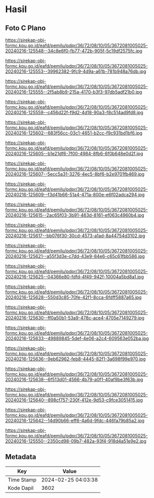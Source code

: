 # Hasil

## Foto C Plano

https://sirekap-obj-formc.kpu.go.id/eafd/pemilu/pdpr/36/72/08/10/05/3672081005025-20240216-125548--34c8e6f0-fb77-472b-905f-5c19df2575fc.jpg

https://sirekap-obj-formc.kpu.go.id/eafd/pemilu/pdpr/36/72/08/10/05/3672081005025-20240216-125553--39962382-9fc9-4d9a-a61b-781b948a76db.jpg

https://sirekap-obj-formc.kpu.go.id/eafd/pemilu/pdpr/36/72/08/10/05/3672081005025-20240216-125555--2f5ab8b9-215a-4170-b3f3-97db5adf21b0.jpg

https://sirekap-obj-formc.kpu.go.id/eafd/pemilu/pdpr/36/72/08/10/05/3672081005025-20240216-125559--c456d22f-f9d2-4d18-90a3-f8c514ad9fd8.jpg

https://sirekap-obj-formc.kpu.go.id/eafd/pemilu/pdpr/36/72/08/10/05/3672081005025-20240216-125602--683f56cc-03c1-4651-b2cc-f9c931bd1bf6.jpg

https://sirekap-obj-formc.kpu.go.id/eafd/pemilu/pdpr/36/72/08/10/05/3672081005025-20240216-125605--b1e21df6-7f00-4984-8fb6-6f0b648e0d2f.jpg

https://sirekap-obj-formc.kpu.go.id/eafd/pemilu/pdpr/36/72/08/10/05/3672081005025-20240216-125607--5ecc5a31-3276-4ec5-8bf6-b2e9701fb469.jpg

https://sirekap-obj-formc.kpu.go.id/eafd/pemilu/pdpr/36/72/08/10/05/3672081005025-20240216-125609--f3d41b66-51a4-471a-800e-e6f02adca294.jpg

https://sirekap-obj-formc.kpu.go.id/eafd/pemilu/pdpr/36/72/08/10/05/3672081005025-20240216-125615--2ac65f03-3b91-463d-8161-ef063c4960b4.jpg

https://sirekap-obj-formc.kpu.go.id/eafd/pemilu/pdpr/36/72/08/10/05/3672081005025-20240216-125617--bb076f30-30cd-4573-a1ad-8a44754d3102.jpg

https://sirekap-obj-formc.kpu.go.id/eafd/pemilu/pdpr/36/72/08/10/05/3672081005025-20240216-125621--a55f3d3e-c7dd-43e9-84e6-c65c61fbb586.jpg

https://sirekap-obj-formc.kpu.go.id/eafd/pemilu/pdpr/36/72/08/10/05/3672081005025-20240216-125625--04366e80-fdfd-4f49-942f-10004a5bd8a1.jpg

https://sirekap-obj-formc.kpu.go.id/eafd/pemilu/pdpr/36/72/08/10/05/3672081005025-20240216-125628--550d3c85-70fe-42f1-8cca-6fdff5887a65.jpg

https://sirekap-obj-formc.kpu.go.id/eafd/pemilu/pdpr/36/72/08/10/05/3672081005025-20240216-125630--ff0a50b1-53a9-478c-ace4-4705e7149279.jpg

https://sirekap-obj-formc.kpu.go.id/eafd/pemilu/pdpr/36/72/08/10/05/3672081005025-20240216-125633--49889845-5def-4e06-a2c4-609563e052ba.jpg

https://sirekap-obj-formc.kpu.go.id/eafd/pemilu/pdpr/36/72/08/10/05/3672081005025-20240216-125636--9eb62962-feb8-4445-82f1-3a698f99e970.jpg

https://sirekap-obj-formc.kpu.go.id/eafd/pemilu/pdpr/36/72/08/10/05/3672081005025-20240216-125638--6f513d01-4566-4b79-a0f1-40af9be3f63b.jpg

https://sirekap-obj-formc.kpu.go.id/eafd/pemilu/pdpr/36/72/08/10/05/3672081005025-20240216-125640--898cf757-230f-412e-9d53-c9fce3051415.jpg

https://sirekap-obj-formc.kpu.go.id/eafd/pemilu/pdpr/36/72/08/10/05/3672081005025-20240216-125642--14d90b66-eff6-4a6d-9fdc-446fa79b85a2.jpg

https://sirekap-obj-formc.kpu.go.id/eafd/pemilu/pdpr/36/72/08/10/05/3672081005025-20240216-125550--2350cd98-09b7-482a-93f4-918d4a51e9e2.jpg


## Metadata

| Key        | Value               |
| ---------- | ------------------- |
| Time Stamp | 2024-02-25 04:03:38 |
| Kode Dapil | 3602                |



